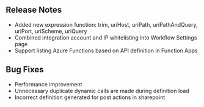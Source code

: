 ## Release Notes
* Added new expression function: trim, uriHost, uriPath, uriPathAndQuery, uriPort, uriScheme, uriQuery
* Combined integration account and IP whitelisting into Workflow Settings page
* Support listing Azure Functions based on API definition in Function Apps

## Bug Fixes
* Performance improvement
* Unnecessary duplicate dynamic calls are made during definition load
* Incorrect definition generated for post actions in sharepoint
